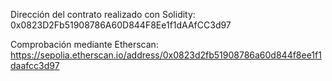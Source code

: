 Dirección del contrato realizado con Solidity:
0x0823D2Fb51908786A60D844F8Ee1f1dAAfCC3d97

Comprobación mediante Etherscan:
https://sepolia.etherscan.io/address/0x0823d2fb51908786a60d844f8ee1f1daafcc3d97
